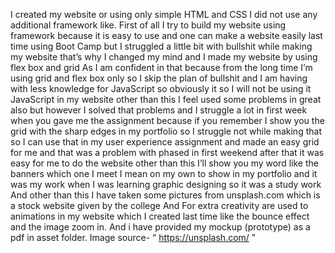 I created my website or using only simple HTML and CSS I did not use any additional framework like. First of all I try to build my website using framework because it is easy to use and one can make a website easily last time using Boot Camp but I struggled a little bit with bullshit while making my website that’s why I changed my mind and I made my website by using flex box and grid As I am confident in that because from the long time I’m using grid and flex box only so I skip the plan of bullshit and I am having with less knowledge for JavaScript so obviously it so I will not be using it JavaScript in my website other than this I feel used some problems in great also but however I solved that problems and I struggle a lot in first week when you gave me the assignment because if you remember I show you the grid with the sharp edges in my portfolio so I struggle not while making that so I can use that in my user experience assignment and made an easy grid for me and that was a problem with phased in first weekend after that it was easy for me to do the website other than this I’ll show you my word like the banners which one I meet I mean on my own to show in my portfolio and it was my work when I was learning graphic designing so it was a study work And other than this I have taken some pictures from unsplash.com which is a stock website given by the college And For extra creativity are used to animations in my website which I created last time like the bounce effect and the image zoom in. And i have provided my mockup (prototype) as a pdf in asset folder.
Image source- “ https://unsplash.com/ ”
